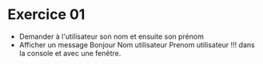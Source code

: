 # Exercice 01

- Demander à l'utilisateur son nom et ensuite son prénom
- Afficher un message Bonjour Nom utilisateur Prenom utilisateur !!!
    dans la console et avec une fenêtre.